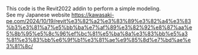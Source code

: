 This code is the Revit2022 addin to perform a simple modeling.  
See my Japanese website https://kawasaki-pe.com/2024/10/19/revit%e3%82%a2%e3%83%89%e3%82%a4%e3%83%b3%e3%81%a7%e5%bb%ba%e7%af%89%e3%82%92%e8%87%aa%e5%8b%95%e5%8c%96%ef%bc%81%e5%ba%8a%e3%83%bb%e5%a3%81%e3%83%bb%e6%9f%b1%e3%81%ae%e9%85%8d%e7%bd%ae%e3%81%8c/
